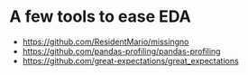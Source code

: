 A few tools to ease EDA
=======================

- https://github.com/ResidentMario/missingno
- https://github.com/pandas-profiling/pandas-profiling
- https://github.com/great-expectations/great_expectations

